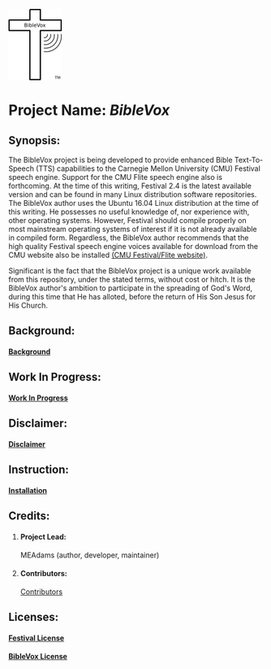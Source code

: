 ![alt text](BibleVoxLogo.png "Logo and Trademark of the BibleVox project")

# Project Name: _BibleVox_
## Synopsis:
The BibleVox project is being developed to provide enhanced Bible Text-To-Speech (TTS) capabilities to the Carnegie Mellon University (CMU) Festival speech engine. Support for the CMU Flite speech engine also is forthcoming. At the time of this writing, Festival 2.4 is the latest available version and can be found in many Linux distribution software repositories. The BibleVox author uses the Ubuntu 16.04 Linux distribution at the time of this writing. He possesses no useful knowledge of, nor experience with, other operating systems. However, Festival should compile properly on most mainstream operating systems of interest if it is not already available in compiled form. Regardless, the BibleVox author recommends that the high quality Festival speech engine voices available for download from the CMU website also be installed [(CMU Festival/Flite website)](http://www.festvox.org/).

Significant is the fact that the BibleVox project is a unique work available from this repository, under the stated terms, without cost or hitch. It is the BibleVox author's ambition to participate in the spreading of God's Word, during this time that He has alloted, before the return of His Son Jesus for His Church.

## Background:
#### [Background](background.md)

## Work In Progress:
#### [Work In Progress](workinprogress.md)

## Disclaimer:
#### [Disclaimer](disclaimer.md)

## Instruction:
#### [Installation](installation.md)

## Credits:
1. #### Project Lead:
   MEAdams (author, developer, maintainer)

2. #### Contributors:
   [Contributors](./contributors.md)

## Licenses:

#### [Festival License](./COPYING)

#### [BibleVox License](./LICENSE)
